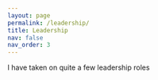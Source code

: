 ```yaml
---
layout: page
permalink: /leadership/
title: Leadership
nav: false
nav_order: 3
---
```


I have taken on quite a few leadership roles 
